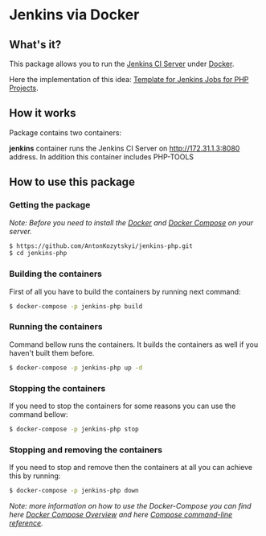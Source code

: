 # Jenkins via Docker
## What's it?
This package allows you to run the [Jenkins CI Server](https://jenkins.io/) under [Docker](https://www.docker.com/).

Here the implementation of this idea: [Template for Jenkins Jobs for PHP Projects](http://jenkins-php.org/).

## How it works
Package contains two containers:

**jenkins** container runs the Jenkins CI Server on http://172.31.1.3:8080 address. In addition this container includes PHP-TOOLS

## How to use this package
### Getting the package
*Note: Before you need to install the [Docker](https://docs.docker.com/engine/installation/) and [Docker Compose](https://docs.docker.com/compose/install/) on your server.*
```bash
$ https://github.com/AntonKozytskyi/jenkins-php.git
$ cd jenkins-php
```

### Building the containers
First of all you have to build the containers by running next command:
```bash
$ docker-compose -p jenkins-php build
```
### Running the containers
Command bellow runs the containers. It builds the containers as well if you haven't built them before.
```bash
$ docker-compose -p jenkins-php up -d
```
### Stopping the containers
If you need to stop the containers for some reasons you can use the command bellow:
```bash
$ docker-compose -p jenkins-php stop
```
### Stopping and removing the containers
If you need to stop and remove then the containers at all you can achieve this by running:
```bash
$ docker-compose -p jenkins-php down
```
*Note: more information on how to use the Docker-Compose you can find here [Docker Compose Overview](https://docs.docker.com/compose/) and here [Compose command-line reference](https://docs.docker.com/compose/reference/).*
